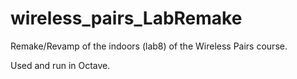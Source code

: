 # wireless_pairs_LabRemake
Remake/Revamp of the indoors (lab8) of the Wireless Pairs course.

Used and run in Octave.
